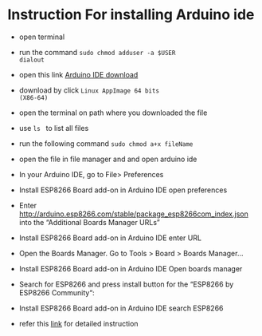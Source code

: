 # Instruction For installing Arduino ide
- open terminal 
- run the command 
<code>sudo chmod adduser -a $USER dialout</code>
- open this link [Arduino IDE download](https://www.arduino.cc/en/software)
- download by click <code>Linux AppImage 64 bits (X86-64)</code>
- open the terminal on path where you downloaded the file
- use <code>ls </code> to list all files
- run the following command <code>sudo chmod a+x fileName </code>
- open the file in file manager and and open arduino ide
- In your Arduino IDE, go to File> Preferences
- Install ESP8266 Board add-on in Arduino IDE open preferences

 - Enter http://arduino.esp8266.com/stable/package_esp8266com_index.json into the “Additional Boards Manager URLs”   
 - Install ESP8266 Board add-on in Arduino IDE enter URL

 - Open the Boards Manager. Go to Tools > Board > Boards Manager…
 -  Install ESP8266 Board add-on in Arduino IDE Open boards manager

 -  Search for ESP8266 and press install button for the “ESP8266 by ESP8266 Community“:
 -  Install ESP8266 Board add-on in Arduino IDE search ESP8266
 -  refer this [link](https://randomnerdtutorials.com/how-to-install-esp8266-board-arduino-ide/) for detailed instruction

